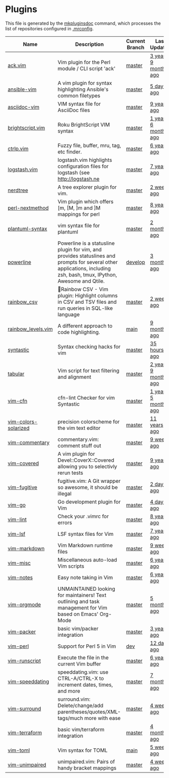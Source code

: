 # Plugins

This file is generated by the [mkpluginsdoc](mkpluginsdoc) command, which
processes the list of repositories configured in [.mrconfig](.mrconfig).

| Name | Description | Current Branch | Last Updated |
| ---- | ----------- | -------------- | ------------ |
| [ack.vim](https://github.com/mileszs/ack.vim) | Vim plugin for the Perl module / CLI script 'ack' | [master](https://github.com/mileszs/ack.vim/tree/master) | [3 years, 9 months ago](https://github.com/mileszs/ack.vim/commit/36e40f9ec91bdbf6f1adf408522a73a6925c3042) |
| [ansible-vim](https://github.com/pearofducks/ansible-vim) | A vim plugin for syntax highlighting Ansible's common filetypes | [master](https://github.com/pearofducks/ansible-vim/tree/master) | [5 days ago](https://github.com/pearofducks/ansible-vim/commit/469e55b101d85ff82687d975349b356b362194a6) |
| [asciidoc-vim](https://github.com/dagwieers/asciidoc-vim) | VIM syntax file for AsciiDoc files | [master](https://github.com/dagwieers/asciidoc-vim/tree/master) | [9 years ago](https://github.com/dagwieers/asciidoc-vim/commit/f8f206b1c014a2f1cb8f01d05b97eea8ff3c240f) |
| [brightscript.vim](https://github.com/chooh/brightscript.vim) | Roku BrightScript VIM syntax | [master](https://github.com/chooh/brightscript.vim/tree/master) | [1 year, 6 months ago](https://github.com/chooh/brightscript.vim/commit/c90302c0ce5a948a96a93068ebf121b19a974945) |
| [ctrlp.vim](https://github.com/kien/ctrlp.vim) | Fuzzy file, buffer, mru, tag, etc finder. | [master](https://github.com/kien/ctrlp.vim/tree/master) | [6 years ago](https://github.com/kien/ctrlp.vim/commit/564176f01d7f3f7f8ab452ff4e1f5314de7b0981) |
| [logstash.vim](https://github.com/vim-scripts/logstash.vim) | logstash.vim highlights configuration files for logstash (see http://logstash.ne | [master](https://github.com/vim-scripts/logstash.vim/tree/master) | [7 years ago](https://github.com/vim-scripts/logstash.vim/commit/65444c45dcfb33af66c19c60fc37476ded61e060) |
| [nerdtree](https://github.com/preservim/nerdtree) | A tree explorer plugin for vim. | [master](https://github.com/preservim/nerdtree/tree/master) | [2 weeks ago](https://github.com/preservim/nerdtree/commit/eed488b1cd1867bd25f19f90e10440c5cc7d6424) |
| [perl-nextmethod](https://github.com/catalinciurea/perl-nextmethod) | Vim plugin which offers [m, [M, ]m and ]M mappings for perl | [master](https://github.com/catalinciurea/perl-nextmethod/tree/master) | [8 years ago](https://github.com/catalinciurea/perl-nextmethod/commit/109983222a6e6dee6ee1a10d33a38687a821f85d) |
| [plantuml-syntax](https://github.com/aklt/plantuml-syntax) | vim syntax file for plantuml | [master](https://github.com/aklt/plantuml-syntax/tree/master) | [2 months ago](https://github.com/aklt/plantuml-syntax/commit/405186847a44c16dd039bb644541b4c8fbdab095) |
| [powerline](https://github.com/powerline/powerline) | Powerline is a statusline plugin for vim, and provides statuslines and prompts for several other applications, including zsh, bash, tmux, IPython, Awesome and Qtile. | [develop](https://github.com/powerline/powerline/tree/develop) | [3 months ago](https://github.com/powerline/powerline/commit/82c1373ba0b424c57e8c12cb5f6f1a7ee3829c27) |
| [rainbow_csv](https://github.com/mechatroner/rainbow_csv) | 🌈Rainbow CSV - Vim plugin: Highlight columns in CSV and TSV files and run queries in SQL-like language | [master](https://github.com/mechatroner/rainbow_csv/tree/master) | [2 weeks ago](https://github.com/mechatroner/rainbow_csv/commit/fc2dcea6e10dcf4488bb7e1ce2a1fe125792638c) |
| [rainbow_levels.vim](https://github.com/thiagoalessio/rainbow_levels.vim) | A different approach to code highlighting. | [main](https://github.com/thiagoalessio/rainbow_levels.vim/tree/main) | [9 months ago](https://github.com/thiagoalessio/rainbow_levels.vim/commit/db6d4afd969e18ea1fa5fbf6c8b0fb9388d8d348) |
| [syntastic](https://github.com/vim-syntastic/syntastic) | Syntax checking hacks for vim | [master](https://github.com/vim-syntastic/syntastic/tree/master) | [35 hours ago](https://github.com/vim-syntastic/syntastic/commit/2c4b33f6e6679fb5f3824d9cd38d4813c71a19a3) |
| [tabular](https://github.com/godlygeek/tabular) | Vim script for text filtering and alignment | [master](https://github.com/godlygeek/tabular/tree/master) | [2 years, 9 months ago](https://github.com/godlygeek/tabular/commit/339091ac4dd1f17e225fe7d57b48aff55f99b23a) |
| [vim-cfn](https://github.com/speshak/vim-cfn) | cfn-lint Checker for vim Syntastic | [master](https://github.com/speshak/vim-cfn/tree/master) | [1 year, 5 months ago](https://github.com/speshak/vim-cfn/commit/3300b3284c9b5a56f6c76de415d15c21b83d1168) |
| [vim-colors-solarized](https://github.com/altercation/vim-colors-solarized) | precision colorscheme for the vim text editor | [master](https://github.com/altercation/vim-colors-solarized/tree/master) | [11 years ago](https://github.com/altercation/vim-colors-solarized/commit/528a59f26d12278698bb946f8fb82a63711eec21) |
| [vim-commentary](https://github.com/tpope/vim-commentary) | commentary.vim: comment stuff out | [master](https://github.com/tpope/vim-commentary/tree/master) | [9 weeks ago](https://github.com/tpope/vim-commentary/commit/627308e30639be3e2d5402808ce18690557e8292) |
| [vim-covered](https://github.com/omega/vim-covered) | A vim plugin for Devel::CoverX::Covered allowing you to selectivly rerun tests | [master](https://github.com/omega/vim-covered/tree/master) | [9 years ago](https://github.com/omega/vim-covered/commit/3066caa062b2053dd177323e55eb71ad4eb45a83) |
| [vim-fugitive](https://github.com/tpope/vim-fugitive) | fugitive.vim: A Git wrapper so awesome, it should be illegal | [master](https://github.com/tpope/vim-fugitive/tree/master) | [2 days ago](https://github.com/tpope/vim-fugitive/commit/2e4ee0b5d6e61c6b3bc48e844343f89615dfc6e0) |
| [vim-go](https://github.com/fatih/vim-go) | Go development plugin for Vim | [master](https://github.com/fatih/vim-go/tree/master) | [4 days ago](https://github.com/fatih/vim-go/commit/96b74acc8747d667247fd8d30eb15f6b44778f6f) |
| [vim-lint](https://github.com/dbakker/vim-lint) | Check your .vimrc for errors | [master](https://github.com/dbakker/vim-lint/tree/master) | [8 years ago](https://github.com/dbakker/vim-lint/commit/59833d95316b88d79da9b93dc0d0d8ad58c139ee) |
| [vim-lsf](https://github.com/sirhc/vim-lsf) | LSF syntax files for Vim | [master](https://github.com/sirhc/vim-lsf/tree/master) | [7 years ago](https://github.com/sirhc/vim-lsf/commit/2c2658ab36b3c7dd5acd5a6d267d9645eb79aaff) |
| [vim-markdown](https://github.com/tpope/vim-markdown) | Vim Markdown runtime files | [master](https://github.com/tpope/vim-markdown/tree/master) | [9 weeks ago](https://github.com/tpope/vim-markdown/commit/ed76403b2e0622bc137df4576275a9fd3720b875) |
| [vim-misc](https://github.com/xolox/vim-misc) | Miscellaneous auto-load Vim scripts | [master](https://github.com/xolox/vim-misc/tree/master) | [6 years ago](https://github.com/xolox/vim-misc/commit/3e6b8fb6f03f13434543ce1f5d24f6a5d3f34f0b) |
| [vim-notes](https://github.com/xolox/vim-notes) | Easy note taking in Vim | [master](https://github.com/xolox/vim-notes/tree/master) | [6 years ago](https://github.com/xolox/vim-notes/commit/e465a0a987dbacdf7291688215b8545f8584d409) |
| [vim-orgmode](https://github.com/jceb/vim-orgmode) | UNMAINTAINED looking for maintainers! Text outlining and task management for Vim based on Emacs' Org-Mode | [master](https://github.com/jceb/vim-orgmode/tree/master) | [5 months ago](https://github.com/jceb/vim-orgmode/commit/4ad432d7da4e01e7fce86d25528a6587efce6ca4) |
| [vim-packer](https://github.com/hashivim/vim-packer) | basic vim/packer integration | [master](https://github.com/hashivim/vim-packer/tree/master) | [3 years ago](https://github.com/hashivim/vim-packer/commit/c2561f41e46df8a78a6b51226f60607582052134) |
| [vim-perl](https://github.com/vim-perl/vim-perl) | Support for Perl 5 in Vim | [dev](https://github.com/vim-perl/vim-perl/tree/dev) | [12 days ago](https://github.com/vim-perl/vim-perl/commit/713d38071f538bfbd05c597332029494646ecd51) |
| [vim-runscript](https://github.com/sirhc/vim-runscript) | Execute the file in the current Vim buffer | [master](https://github.com/sirhc/vim-runscript/tree/master) | [6 years ago](https://github.com/sirhc/vim-runscript/commit/88ea3b4a9fe710e69c2dc0c6823da3da667334ea) |
| [vim-speeddating](https://github.com/tpope/vim-speeddating) | speeddating.vim: use CTRL-A/CTRL-X to increment dates, times, and more | [master](https://github.com/tpope/vim-speeddating/tree/master) | [7 months ago](https://github.com/tpope/vim-speeddating/commit/95da3d72efc91a5131acf388eafa4b1ad6512a9b) |
| [vim-surround](https://github.com/tpope/vim-surround) | surround.vim: Delete/change/add parentheses/quotes/XML-tags/much more with ease | [master](https://github.com/tpope/vim-surround/tree/master) | [4 weeks ago](https://github.com/tpope/vim-surround/commit/aeb933272e72617f7c4d35e1f003be16836b948d) |
| [vim-terraform](https://github.com/hashivim/vim-terraform) | basic vim/terraform integration | [master](https://github.com/hashivim/vim-terraform/tree/master) | [4 months ago](https://github.com/hashivim/vim-terraform/commit/f0b17ac9f1bbdf3a29dba8b17ab429b1eed5d443) |
| [vim-toml](https://github.com/cespare/vim-toml) | Vim syntax for TOML | [main](https://github.com/cespare/vim-toml/tree/main) | [5 weeks ago](https://github.com/cespare/vim-toml/commit/717bd87ef928293e0cc6cfc12ebf2e007cb25311) |
| [vim-unimpaired](https://github.com/tpope/vim-unimpaired) | unimpaired.vim: Pairs of handy bracket mappings | [master](https://github.com/tpope/vim-unimpaired/tree/master) | [4 weeks ago](https://github.com/tpope/vim-unimpaired/commit/e4006d68cd4f390efef935bc09be0ce3bd022e72) |
